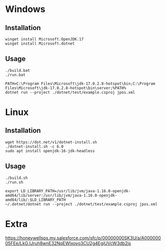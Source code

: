 # Windows

## Installation

```
winget install Microsoft.OpenJDK.17
winget install Microsoft.dotnet
```
## Usage

```
./build.bat
./run.bat

PATH=C:\Program Files\Microsoft\jdk-17.0.2.8-hotspot\bin;C:\Program Files\Microsoft\jdk-17.0.2.8-hotspot\bin\server;%PATH%
dotnet run --project ./dotnet/test/example.csproj jpos.xml
```

# Linux

## Installation

```
wget https://dot.net/v1/dotnet-install.sh
./dotnet-install.sh -c 6.0
sudo apt install openjdk-16-jdk-headless
```

## Usage

```
./build.sh
./run.sh

export LD_LIBRARY_PATH=/usr/lib/jvm/java-1.16.0-openjdk-amd64/lib/server:/usr/lib/jvm/java-1.16.0-openjdk-amd64/lib/:$LD_LIBRARY_PATH
~/.dotnet/dotnet run --project ./dotnet/test/example.csproj jpos.xml
```


# Extra

https://honeywellsps.my.salesforce.com/sfc/p/00000000SK3U/a/A00000005FEe/LkG.IJruh8wnE32NqEWlxovo3CU2g4EgiUVcW3db2js
